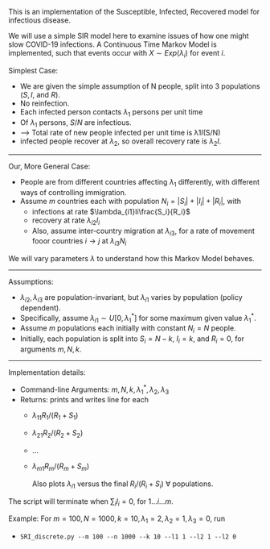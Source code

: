 This is an implementation of the Susceptible, Infected, Recovered model for infectious disease.

We will use a simple SIR model here to examine issues of how one might slow COVID-19 infections.
A Continuous Time Markov Model is implemented, such that events occur with $X \sim Exp(\lambda_i)$ for event $i$.

Simplest Case:

- We are given the simple assumption of N people, split into 3 populations $(S,I,$ and $R)$.
- No reinfection.
- Each infected person contacts $\lambda_1$ persons per unit time
- Of $\lambda_1$ persons, $S/N$ are infectious.
- --> Total rate of new people infected per unit time is λ1*I*(S/N)
- infected people recover at $\lambda_2$, so overall recovery rate is $\lambda_2I$.

***

Our, More General Case:

- People are from different countries affecting $\lambda_1$ differently, with different ways of controlling immigration.
- Assume $m$ countries each with population $N_i = |S_i| + |I_i| + |R_i|$, with
  - infections at rate $\lambda_{i1}Ii\frac{S_i}{R_i}$
  - recovery at rate $\lambda_{i2}I_i$
  - Also, assume inter-country migration at $\lambda_{i3}$, for a rate of movement fooor countries $i \to j$ at $\lambda_{i3}N_i$

We will vary parameters $\lambda$ to understand how this Markov Model behaves.
***
Assumptions:
- $\lambda_{i2}, \lambda_{i3}$ are population-invariant, but $\lambda_{i1}$ varies by population (policy dependent).
- Specifically, assume $\lambda_{i1} \sim U[0,\lambda_1^*]$ for some maximum given value $\lambda_1^*$.
- Assume $m$ populations each initially with constant $N_i=N$ people.
- Initially, each population is split into $S_i=N-k,\ I_i = k,$ and $R_i = 0$, for arguments $m,N,k$.
***

Implementation details:
- Command-line Arguments: $m,N,k,\lambda_1^*,\lambda_2,\lambda_3$
- Returns: prints and writes line for each
  - $\lambda_{11} R_1/(R_1+S_1)$
  - $\lambda_{21} R_2/(R_2+S_2)$
  - ...
  - $\lambda_{m1} R_m/(R_m + S_m)$

    Also plots $\lambda_{i1}$ versus the final $R_i/(R_i+S_i)\ \forall$ populations.

The script will terminate when $\sum_iI_i = 0$, for $1...i...m$.

Example: For $m=100,N=1000,k=10,\lambda_1 = 2, \lambda_2 = 1, \lambda_3 = 0$, run
- `SRI_discrete.py --m 100 --n 1000 --k 10 --l1 1 --l2 1 --l2 0`

